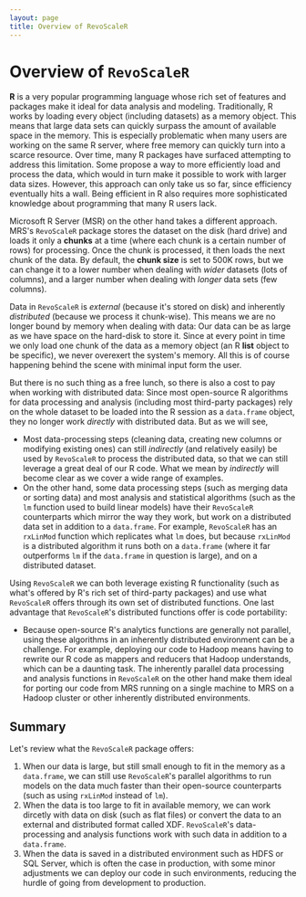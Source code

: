 ```yaml
---
layout: page
title: Overview of RevoScaleR
---
```

# Overview of `RevoScaleR`

**R** is a very popular programming language whose rich set of features and packages make it ideal for data analysis and modeling. Traditionally, R works by loading every object (including datasets) as a memory object.  This means that large data sets can quickly surpass the amount of available space in the memory. This is especially problematic when many users are working on the same R server, where free memory can quickly turn into a scarce resource. Over time, many R packages have surfaced attempting to address this limitation. Some propose a way to more efficiently load and process the data, which would in turn make it possible to work with larger data sizes. However, this approach can only take us so far, since efficiency eventually hits a wall. Being efficient in R also requires more sophisticated knowledge about programming that many R users lack. 

Microsoft R Server (MSR) on the other hand takes a different approach.  MRS's `RevoScaleR` package stores the dataset on the disk (hard drive) and loads it only a **chunks** at a time (where each chunk is a certain number of rows) for processing.  Once the chunk is processed, it then loads the next chunk of the data. By default, the **chunk size** is set to 500K rows, but we can change it to a lower number when dealing with *wider* datasets (lots of columns), and a larger number when dealing with *longer* data sets (few columns).

Data in `RevoScaleR` is *external* (because it's stored on disk) and inherently *distributed* (because we process it chunk-wise). This means we are no longer bound by memory when dealing with data: Our data can be as large as we have space on the hard-disk to store it. Since at every point in time we only load one chunk of the data as a memory object (an R **list** object to be specific), we never overexert the system's memory. All this is of course happening behind the scene with minimal input form the user.

But there is no such thing as a free lunch, so there is also a cost to pay when working with distributed data: Since most open-source R algorithms for data processing and analysis (including most third-party packages) rely on the whole dataset to be loaded into the R session as a `data.frame` object, they no longer work *directly* with distributed data.  But as we will see, 

  - Most data-processing steps (cleaning data, creating new columns or modifying existing ones) can still *indirectly* (and relatively easily) be used by `RevoScaleR` to process the distributed data, so that we can still leverage a great deal of our R code.  What we mean by *indirectly* will become clear as we cover a wide range of examples.
  - On the other hand, some data processing steps (such as merging data or sorting data) and most analysis and statistical algorithms (such as the `lm` function used to build linear models) have their `RevoScaleR` counterparts which mirror the way they work, but work on a distributed data set in addition to a `data.frame`.  For example, `RevoScaleR` has an `rxLinMod` function which replicates what `lm` does, but because `rxLinMod` is a distributed algorithm it runs both on a `data.frame` (where it far outperforms `lm` if the `data.frame` in question is large), and on a distributed dataset.

Using `RevoScaleR` we can both leverage existing R functionality (such as what's offered by R's rich set of third-party packages) and use what `RevoScaleR` offers through its own set of distributed functions.  One last advantage that `RevoScaleR`'s distributed functions offer is code portability: 

   - Because open-source R's analytics functions are generally not parallel, using these algorithms in an inherently distributed environment can be a challenge. For example, deploying our code to Hadoop means having to rewrite our R code as mappers and reducers that Hadoop understands, which can be a daunting task. The inherently parallel data processing and analysis functions in `RevoScaleR` on the other hand make them ideal for porting our code from MRS running on a single machine to MRS on a Hadoop cluster or other inherently distributed environments.

## Summary

Let's review what the `RevoScaleR` package offers:

  1. When our data is large, but still small enough to fit in the memory as a `data.frame`, we can still use `RevoScaleR`'s parallel algorithms to run models on the data much faster than their open-source counterparts (such as using `rxLinMod` instead of `lm`).
  2. When the data is too large to fit in available memory, we can work dircetly with data on disk (such as flat files) or convert the data to an external and distributed format called XDF. `RevoScaleR`'s data-processing and analysis functions work with such data in addition to a `data.frame`.
  3. When the data is saved in a distributed environment such as HDFS or SQL Server, which is often the case in production, with some minor adjustments we can deploy our code in such environments, reducing the hurdle of going from development to production.